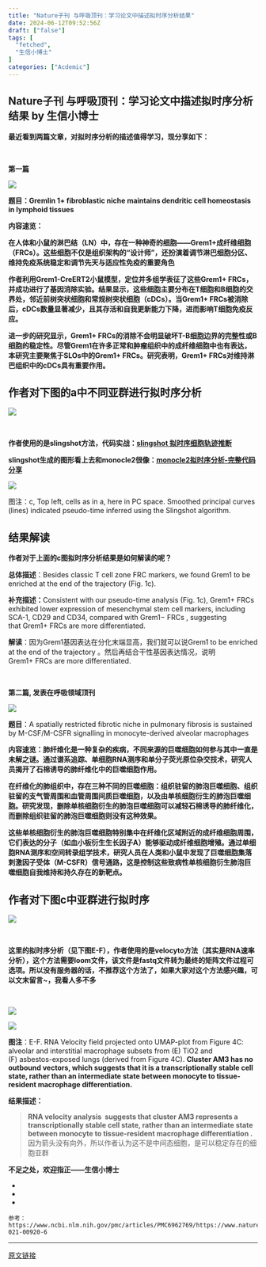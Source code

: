 ```yaml
---
title: "Nature子刊 与呼吸顶刊：学习论文中描述拟时序分析结果"
date: 2024-06-12T09:52:56Z
draft: ["false"]
tags: [
  "fetched",
  "生信小博士"
]
categories: ["Acdemic"]
---
```

Nature子刊 与呼吸顶刊：学习论文中描述拟时序分析结果 by 生信小博士
------
<div><p><strong><span>最近看到两篇文章，对拟时序分析的描述值得学习，现分享如下：</span></strong></p><p><br></p><p><span><strong><span>第一篇</span></strong></span></p><p><img data-galleryid="" data-imgfileid="100003497" data-ratio="0.37230419977298523" data-s="300,640" data-src="https://mmbiz.qpic.cn/mmbiz_png/mdk0xbWO08XA23svWbkoFhtPNOVSbUOhDehhRVBlg8rg6icVqHfYjx9lMhkIT4aOZ0tvibxjIibQavvjpDdH78KoA/640?wx_fmt=png&amp;from=appmsg" data-type="png" data-w="881" src="https://mmbiz.qpic.cn/mmbiz_png/mdk0xbWO08XA23svWbkoFhtPNOVSbUOhDehhRVBlg8rg6icVqHfYjx9lMhkIT4aOZ0tvibxjIibQavvjpDdH78KoA/640?wx_fmt=png&amp;from=appmsg"></p><p><strong><span>题目：Gremlin 1+ fibroblastic niche maintains dendritic cell homeostasis in lymphoid tissues</span></strong></p><p><strong><span>内容速览：<br></span></strong></p><p><strong><span>在人体和小鼠的淋巴结（LN）中，存在一种神奇的细胞——Grem1+成纤维细胞（FRCs）。这些细胞不仅是组织架构的“设计师”，还扮演着调节淋巴细胞分区、维持免疫系统稳定和调节先天与适应性免疫的重要角色</span></strong></p><p><strong><span>作者利用Grem1-CreERT2小鼠模型，定位并多组学表征了这些Grem1+ FRCs，并成功进行了基因消除实验。结果显示，这些细胞主要分布在T细胞和B细胞的交界处，邻近前树突状细胞和常规树突状细胞（cDCs）。当Grem1+ FRCs被消除后，cDCs数量显著减少，且其存活和自我更新能力下降，进而影响T细胞免疫反应。</span></strong></p><p><strong><span>进一步的研究显示，Grem1+ FRCs的消除不会明显破坏T-B细胞边界的完整性或B细胞的稳定性。尽管Grem1在许多正常和肿瘤组织中的成纤维细胞中也有表达，本研究主要聚焦于SLOs中的Grem1+ FRCs。研究表明，Grem1+ FRCs对维持淋巴组织中的cDCs具有重要作用。</span></strong></p><section data-tools="135编辑器" data-id="135403"><section><section data-tools="135编辑器" data-id="135403"><section><h2 data-tool="mdnice编辑器"><section>作者对下图的a中不同亚群进行拟时序分析</section></h2></section></section></section></section><p><img data-galleryid="" data-imgfileid="100003498" data-ratio="0.5275142314990512" data-s="300,640" data-src="https://mmbiz.qpic.cn/mmbiz_png/mdk0xbWO08XA23svWbkoFhtPNOVSbUOhicFdibXJrABEtibasFnfN7jJL2Yf0fttMXjcBHesEU7ZnvoBCqZRmlxLw/640?wx_fmt=png&amp;from=appmsg" data-type="png" data-w="527" src="https://mmbiz.qpic.cn/mmbiz_png/mdk0xbWO08XA23svWbkoFhtPNOVSbUOhicFdibXJrABEtibasFnfN7jJL2Yf0fttMXjcBHesEU7ZnvoBCqZRmlxLw/640?wx_fmt=png&amp;from=appmsg"></p><p><br></p><p><strong>作者使用的是slingshot方法，代码实战：</strong><a target="_blank" href="http://mp.weixin.qq.com/s?__biz=Mzg2NDcxMzYwNg==&amp;mid=2247483996&amp;idx=1&amp;sn=97df2a74cf97d87880d8a5d4a281de34&amp;chksm=ce646cb5f913e5a3ad6941ba40d1e93eb52a33fbc8a7bfd226ec5d9ff717456954522bc70c87&amp;scene=21#wechat_redirect" textvalue="slingshot 拟时序细胞轨迹推断" linktype="text" imgurl="" imgdata="null" data-itemshowtype="11" tab="innerlink" data-linktype="2"><strong>slingshot 拟时序细胞轨迹推断</strong></a><br></p><p><strong><strong>slingshot生成的</strong>图形看上去和monocle2很像：</strong><a target="_blank" href="http://mp.weixin.qq.com/s?__biz=Mzg2NDcxMzYwNg==&amp;mid=2247484783&amp;idx=1&amp;sn=0a3dde8679a3100ff3267600705a05d7&amp;chksm=ce646b86f913e290ab816ac40169bfb34d55290aa103d6d3514a8a63b189ac4531442022808f&amp;scene=21#wechat_redirect" textvalue="monocle2拟时序分析-完整代码分享" linktype="text" imgurl="" imgdata="null" data-itemshowtype="0" tab="innerlink" data-linktype="2"><strong>monocle2拟时序分析-完整代码分享</strong></a><br></p><p><img data-galleryid="" data-imgfileid="100003499" data-ratio="0.6311111111111111" data-s="300,640" data-src="https://mmbiz.qpic.cn/mmbiz_png/mdk0xbWO08XA23svWbkoFhtPNOVSbUOhKvbgpdfB5vwoIBZST0icibicr1Y7dKKTkLyLgUK6DcqCmR1YCYia4XElFQ/640?wx_fmt=png&amp;from=appmsg" data-type="png" data-w="675" src="https://mmbiz.qpic.cn/mmbiz_png/mdk0xbWO08XA23svWbkoFhtPNOVSbUOhKvbgpdfB5vwoIBZST0icibicr1Y7dKKTkLyLgUK6DcqCmR1YCYia4XElFQ/640?wx_fmt=png&amp;from=appmsg"></p><p><span>图注：c, Top left, cells as in a, here in PC space. Smoothed principal curves (lines) indicated pseudo-time inferred using the Slingshot algorithm.</span></p><section data-tools="135编辑器" data-id="135403"><section><section data-tools="135编辑器" data-id="135403"><section><h2 data-tool="mdnice编辑器"><section>结果解读</section></h2></section></section></section></section><p><strong><span>作者对于上面的c图拟时序分析结果是如何解读的呢？</span></strong></p><p><strong><span>总体描述</span></strong><span>：Besides classic T cell zone FRC markers, we found Grem1 to be enriched at the end of the trajectory (Fig. 1c).</span></p><p><strong><span>补充描述：</span></strong><span>Consistent with our pseudo-time analysis (Fig. 1c), Grem1+ FRCs exhibited lower expression of mesenchymal stem cell markers, including SCA-1, CD29 and CD34, compared with Grem1− FRCs , suggesting that Grem1+ FRCs are more differentiated.</span></p><p><strong>解读</strong>：因为<span>Grem1基因表达在分化末端显高，我们就可以说<span>Grem1 to be enriched at the end of the trajectory 。然后再结合干性基因表达情况，说明<span>Grem1+ FRCs are more differentiated.</span></span></span></p><p><br></p><p><span><strong><span>第二篇, 发表在呼吸领域顶刊</span></strong></span></p><p><img data-galleryid="" data-imgfileid="100003501" data-ratio="0.3023255813953488" data-s="300,640" data-src="https://mmbiz.qpic.cn/sz_mmbiz_png/xVhD7345SktrujATUd3ZpL5C0HXicg17MZOj4YYVgacNaSIsMKxf6dAwETOdEEEygmGEGBohQ0UaT0ehO3wodZA/640?wx_fmt=png&amp;from=appmsg" data-type="png" data-w="989" src="https://mmbiz.qpic.cn/sz_mmbiz_png/xVhD7345SktrujATUd3ZpL5C0HXicg17MZOj4YYVgacNaSIsMKxf6dAwETOdEEEygmGEGBohQ0UaT0ehO3wodZA/640?wx_fmt=png&amp;from=appmsg"></p><p><strong>题目</strong>：<span>A spatially restricted fibrotic niche in pulmonary fibrosis is sustained by M-CSF/M-CSFR signalling in monocyte-derived alveolar macrophages</span></p><p><strong>内容速览：肺纤维化是一种复杂的疾病，不同来源的巨噬细胞如何参与其中一直是未解之谜。通过谱系追踪、单细胞RNA测序和单分子荧光原位杂交技术，研究人员揭开了石棉诱导的肺纤维化中的巨噬细胞作用。</strong></p><p><strong>在纤维化的肺组织中，存在三种不同的巨噬细胞：组织驻留的肺泡巨噬细胞、组织驻留的支气管周围和血管周围间质巨噬细胞，以及由单核细胞衍生的肺泡巨噬细胞。研究发现，删除单核细胞衍生的肺泡巨噬细胞可以减轻石棉诱导的肺纤维化，而删除组织驻留的肺泡巨噬细胞则没有这种效果。</strong></p><p><strong>这些单核细胞衍生的肺泡巨噬细胞特别集中在纤维化区域附近的成纤维细胞周围，它们表达的分子（如血小板衍生生长因子A）能够驱动成纤维细胞增殖。通过单细胞RNA测序和空间转录组学技术，研究人员在人类和小鼠中发现了巨噬细胞集落刺激因子受体（M-CSFR）信号通路，这是控制这些致病性单核细胞衍生肺泡巨噬细胞自我维持和持久存在的新靶点。</strong></p><section data-tools="135编辑器" data-id="135403"><section><section data-tools="135编辑器" data-id="135403"><section><h2 data-tool="mdnice编辑器"><section>作者对下图c中亚群进行拟时序</section></h2></section></section></section></section><p><img data-galleryid="" data-imgfileid="100003504" data-ratio="0.8285322359396433" data-s="300,640" data-src="https://mmbiz.qpic.cn/sz_mmbiz_png/xVhD7345SktrujATUd3ZpL5C0HXicg17MS6H7ic4J3ZkwtfXzXkVFXicjxiavRA4bD9t10ylrveb2Xbj88gK89bceQ/640?wx_fmt=png&amp;from=appmsg" data-type="png" data-w="729" src="https://mmbiz.qpic.cn/sz_mmbiz_png/xVhD7345SktrujATUd3ZpL5C0HXicg17MS6H7ic4J3ZkwtfXzXkVFXicjxiavRA4bD9t10ylrveb2Xbj88gK89bceQ/640?wx_fmt=png&amp;from=appmsg"></p><p><br></p><p><strong>这里的拟时序分析（见下图E-F），作者使用的是<span>velocyto</span>方法（其实是RNA速率分析），这个方法需要loom文件，该文件是fastq文件转为最终的矩阵文件过程可选项。所以没有服务器的话，不推荐这个方法了，如果大家对这个方法感兴趣，可以文末留言~，我看人多不多</strong></p><p><br></p><p><img data-galleryid="" data-imgfileid="100003502" data-ratio="1.1125611745513866" data-s="300,640" data-src="https://mmbiz.qpic.cn/sz_mmbiz_png/xVhD7345SktrujATUd3ZpL5C0HXicg17MWoaGxcsYLeeDLibZPVZu2GkRnJFJOZA7kwgteq4CDgxzibpDZMBam7zw/640?wx_fmt=png&amp;from=appmsg" data-type="png" data-w="613" src="https://mmbiz.qpic.cn/sz_mmbiz_png/xVhD7345SktrujATUd3ZpL5C0HXicg17MWoaGxcsYLeeDLibZPVZu2GkRnJFJOZA7kwgteq4CDgxzibpDZMBam7zw/640?wx_fmt=png&amp;from=appmsg"></p><p><img data-galleryid="" data-imgfileid="100003503" data-ratio="1.0337423312883436" data-s="300,640" data-src="https://mmbiz.qpic.cn/sz_mmbiz_png/xVhD7345SktrujATUd3ZpL5C0HXicg17M2QUANdk6DDXw70Uq1OibelTP47unBKt74N7ue1mibwgGO4wHDRFc6WDw/640?wx_fmt=png&amp;from=appmsg" data-type="png" data-w="652" src="https://mmbiz.qpic.cn/sz_mmbiz_png/xVhD7345SktrujATUd3ZpL5C0HXicg17M2QUANdk6DDXw70Uq1OibelTP47unBKt74N7ue1mibwgGO4wHDRFc6WDw/640?wx_fmt=png&amp;from=appmsg"></p><p><strong><span>图注</span></strong><span>：</span><span>E-F. RNA Velocity field projected onto </span><span>UMAP-plot from Figure 4C: alveolar and interstitial macrophage subsets from (E) TiO2 and (F) </span><span>asbestos-exposed lungs (derived from Figure 4C). </span><strong><span>Cluster AM3 has no outbound vectors, which </span><span>s</span><span>uggests that it is a transcriptionally stable cell state, rather than an intermediate state between </span><span>monocyte to tissue-resident macrophage differentiation.</span></strong></p><p><strong><span>结果描述： </span></strong><span></span></p><blockquote data-type="2" data-url="" data-author-name="" data-content-utf8-length="172" data-source-title="因为箭头没有向外，所以作者认为这不是中间态细胞，是可以稳定存在的细胞亚群"><section><section><span><strong><span>RNA velocity analysis  suggests that cluster AM3 represents a transcriptionally stable cell state, rather than an intermediate state between monocyte to tissue-resident macrophage differentiation .</span></strong></span></section></section><section data-json="%7B%22type%22%3A%22out%22%2C%22source%22%3A%22url%22%2C%22digest%22%3A%22%22%2C%22digestLen%22%3A202%2C%22text%22%3A%22RNA%20velocity%20analysis%20%5B29%5D%20suggests%20that%20cluster%20AM3%20represents%20a%20transcriptionally%20stable%20cell%20state%2C%20rather%20than%20an%20intermediate%20state%20between%20monocyte%20to%20tissue-resident%20macrophage%20differentiation%C2%A0%E2%80%8B.%22%2C%22article%22%3A%7B%7D%2C%22hasReportOverSize%22%3Afalse%2C%22editorReportData%22%3A%5B%7B%22id%22%3A%22122333%22%2C%22key%22%3A%2276%22%2C%22len%22%3A1%7D%5D%2C%22from%22%3A%22%E5%9B%A0%E4%B8%BA%E7%AE%AD%E5%A4%B4%E6%B2%A1%E6%9C%89%E5%90%91%E5%A4%96%EF%BC%8C%E6%89%80%E4%BB%A5%E4%BD%9C%E8%80%85%E8%AE%A4%E4%B8%BA%E8%BF%99%E4%B8%8D%E6%98%AF%E4%B8%AD%E9%97%B4%E6%80%81%E7%BB%86%E8%83%9E%EF%BC%8C%E6%98%AF%E5%8F%AF%E4%BB%A5%E7%A8%B3%E5%AE%9A%E5%AD%98%E5%9C%A8%E7%9A%84%E7%BB%86%E8%83%9E%E4%BA%9A%E7%BE%A4%22%7D"><span>因为箭头没有向外，所以作者认为这不是中间态细胞，是可以稳定存在的细胞亚群</span></section></blockquote><p><strong><span>不足之处，欢迎指正——生信小博士</span></strong></p><section><mp-common-profile data-pluginname="mpprofile" data-id="Mzg2NDcxMzYwNg==" data-headimg="http://mmbiz.qpic.cn/sz_mmbiz_png/xVhD7345Sks7JhVxUX46ZKxPSob6ptqIZgnIEnHOn5VMwCX8sN6MQy1Pq4XXFEOJ6grAmsoQugyCDKOZictDBHA/0?wx_fmt=png" data-nickname="生信小博士" data-alias="bioinformatics_Dr" data-signature="【生物信息学】R语言开始，学习生信。Seurat，单细胞测序，空间转录组。 Python，scanpy，cell2location。资料分享" data-from="0" data-is_biz_ban="0"></mp-common-profile></section><section><ul><li><li><li></ul><pre data-lang="javascript"><code><span>参考：</span></code><code><span>https:<span>//www.ncbi.nlm.nih.gov/pmc/articles/PMC6962769/</span></span></code><code><span>https:<span>//www.nature.com/articles/s41590-021-00920-6</span></span></code></pre></section><p><mp-style-type data-value="3"></mp-style-type></p></div>  
<hr>
<a href="https://mp.weixin.qq.com/s/auTt5OYQSEMoQWe1tqFNbw",target="_blank" rel="noopener noreferrer">原文链接</a>
